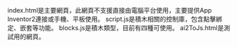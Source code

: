 index.html是主要網頁，此網頁不支援直接由電腦平台使用，主要提供App Inventor2連接或手機、平板使用。
script.js是積木相關的控制庫，包含點擊綁定、嵌套等功能。
blocks.js是積木類型，目前有四種可使用。
ai2ToJs.html是測試用的網頁。

